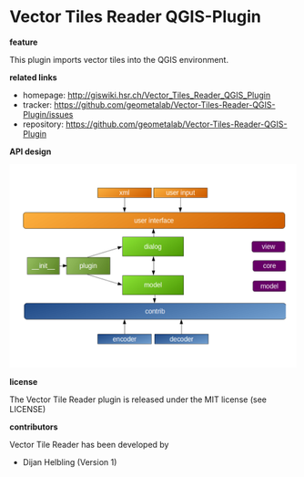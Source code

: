 # Vector Tiles Reader QGIS-Plugin

**feature**

This plugin imports vector tiles into the QGIS environment. 

**related links**

* homepage:   http://giswiki.hsr.ch/Vector_Tiles_Reader_QGIS_Plugin
* tracker:    https://github.com/geometalab/Vector-Tiles-Reader-QGIS-Plugin/issues
* repository: https://github.com/geometalab/Vector-Tiles-Reader-QGIS-Plugin

**API design**

![](data/API.png?raw=true)

**license**

The Vector Tile Reader plugin is released under the MIT license (see LICENSE)

**contributors**

Vector Tile Reader has been developed by

* Dijan Helbling (Version 1)